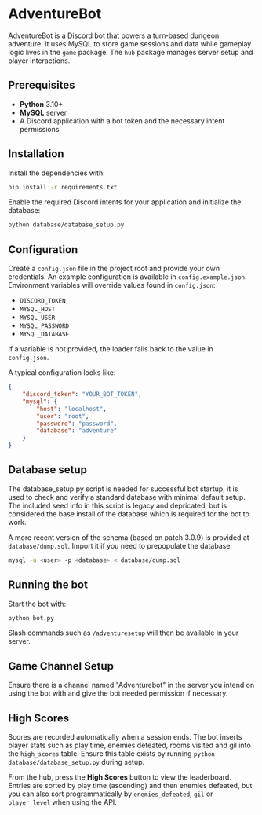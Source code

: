 # AdventureBot


AdventureBot is a Discord bot that powers a turn‑based dungeon adventure. It uses MySQL to store game sessions and data while gameplay logic lives in the `game` package. The `hub` package manages server setup and player interactions.

## Prerequisites

- **Python** 3.10+
- **MySQL** server
- A Discord application with a bot token and the necessary intent permissions

## Installation

Install the dependencies with:

```bash
pip install -r requirements.txt
```

Enable the required Discord intents for your application and initialize the database:

```bash
python database/database_setup.py
```

## Configuration

Create a `config.json` file in the project root and provide your own credentials. An example configuration is available in
`config.example.json`. Environment variables will override values found in
`config.json`:

- `DISCORD_TOKEN`
- `MYSQL_HOST`
- `MYSQL_USER`
- `MYSQL_PASSWORD`
- `MYSQL_DATABASE`

If a variable is not provided, the loader falls back to the value in `config.json`.

A typical configuration looks like:

```json
{
    "discord_token": "YOUR_BOT_TOKEN",
    "mysql": {
        "host": "localhost",
        "user": "root",
        "password": "password",
        "database": "adventure"
    }
}
```

## Database setup 

The database_setup.py script is needed for successful bot startup, it is used to check and verify a standard database with minimal default setup.
The included seed info in this script is legacy and depricated, but is considered the base install of the database which is required for the bot to work. 

A more recent version of the schema (based on patch 3.0.9) is provided at `database/dump.sql`. Import it if you need to prepopulate the database:

```bash
mysql -u <user> -p <database> < database/dump.sql
```

## Running the bot

Start the bot with:

```bash
python bot.py
```

Slash commands such as `/adventuresetup` will then be available in your server.

## Game Channel Setup

Ensure there is a channel named "Adventurebot" in the server you intend on using the bot with and give the bot needed permission if necessary.

## High Scores

Scores are recorded automatically when a session ends. The bot inserts player stats such as play time, enemies defeated, rooms visited and gil into the `high_scores` table.
Ensure this table exists by running `python database/database_setup.py` during setup.

From the hub, press the **High Scores** button to view the leaderboard. Entries are sorted by play time (ascending) and then enemies defeated, but you can also sort programmatically by `enemies_defeated`, `gil` or `player_level` when using the API.
